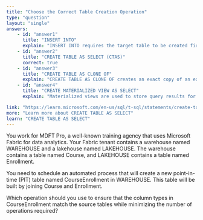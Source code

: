 ```yaml
---
title: "Choose the Correct Table Creation Operation"
type: "question"
layout: "single"
answers:
    - id: "answer1"
      title: "INSERT INTO"
      explain: "INSERT INTO requires the target table to be created first with the correct schema, which adds an extra step and doesn't automatically match column types from the source tables."
    - id: "answer2"
      title: "CREATE TABLE AS SELECT (CTAS)"
      correct: true
    - id: "answer3"
      title: "CREATE TABLE AS CLONE OF"
      explain: "CREATE TABLE AS CLONE OF creates an exact copy of an existing table's structure and data, but the source table has to exist in the same warehouse. Cloning a lakehouse table to a warehouse is not currently supported."
    - id: "answer4"
      title: "CREATE MATERIALIZED VIEW AS SELECT"
      explain: "Materialized views are used to store query results for faster retrieval,  but the source tables specified in the SELECT statement have to exist in the same warehouse. Creating a materialized view from data in a lakehouse table is not currently supported."

link: "https://learn.microsoft.com/en-us/sql/t-sql/statements/create-table-as-select-azure-sql-data-warehouse"
more: "Learn more about CREATE TABLE AS SELECT"
learn: "CREATE TABLE AS SELECT"
---
```


You work for MDFT Pro, a well-known training agency that uses Microsoft Fabric for data analytics. Your Fabric tenant contains a warehouse named WAREHOUSE and a lakehouse named LAKEHOUSE. The warehouse contains a table named Course, and LAKEHOUSE contains a table named Enrollment.

You need to schedule an automated process that will create a new point-in-time (PIT) table named CourseEnrollment in WAREHOUSE. This table will be built by joining Course and Enrollment.

Which operation should you use to ensure that the column types in CourseEnrollment match the source tables while minimizing the number of operations required?
